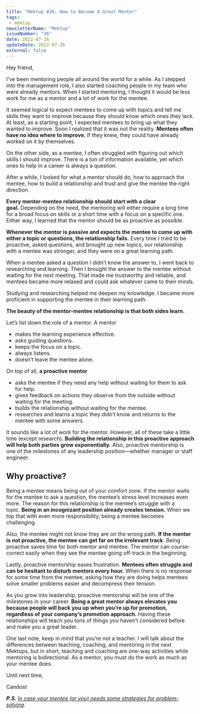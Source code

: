 ```yaml
---
title: "Mektup #36: How to Become A Great Mentor"
tags:
 - mektup
newsletterName: "Mektup"
issueNumber: "36"
date: 2022-07-26
updateDate: 2022-07-26
external: false
---
```


Hey friend,

I've been mentoring people all around the world for a while. As I stepped into the management role, I also started coaching people in my team who were already mentors. When I started mentoring, I thought it would be less work for me as a mentor and a lot of work for the mentee.

It seemed logical to expect mentees to come up with topics and tell me skills they want to improve because they should know which ones they lack. At least, as a starting point, I expected mentees to bring up what they wanted to improve. Soon I realized that it was not the reality. **Mentees often have no idea where to improve.** If they knew, they could have already worked on it by themselves.

On the other side, as a mentee, I often struggled with figuring out which skills I should improve. There is a ton of information available, yet which ones to help in a career is always a question.

After a while, I looked for what a mentor should do, how to approach the mentee, how to build a relationship and trust and give the mentee the right direction.

**Every mentor-mentee relationship should start with a clear goal.** Depending on the need, the mentoring will either require a long time for a broad focus on skills or a short time with a focus on a specific one. Either way, I learned that the mentor should be as proactive as possible.

**Whenever the mentor is passive and expects the mentee to come up with either a topic or questions, the relationship fails.** Every time I tried to be proactive, asked questions, and brought up new topics, our relationship with a mentee was stronger, and they were on a great learning path.

When a mentee asked a question I didn’t know the answer to, I went back to researching and learning. Then I brought the answer to the mentee without waiting for the next meeting. That made me trustworthy and reliable, and mentees became more relaxed and could ask whatever came to their minds.

Studying and researching helped me deepen my knowledge. I became more proficient in supporting the mentee in their learning path.

**The beauty of the mentor-mentee relationship is that both sides learn.**

Let’s list down the role of a mentor. A mentor

- makes the learning experience effective.
- asks guiding questions.
- keeps the focus on a topic.
- always listens.
- doesn’t leave the mentee alone.

On top of all, **a proactive mentor**

- asks the mentee if they need any help without waiting for them to ask for help.
- gives feedback on actions they observe from the outside without waiting for the meeting.
- builds the relationship without waiting for the mentee.
- researches and learns a topic they didn’t know and returns to the mentee with some answers.

It sounds like a lot of work for the mentor. However, all of these take a little time (except research). **Building the relationship in this proactive approach will help both parties grow exponentially.** Also, proactive mentorship is one of the milestones of any leadership position—whether manager or staff engineer.

## Why proactive?

Being a mentee means being out of your comfort zone. If the mentor waits for the mentee to ask a question, the mentee’s stress level increases even more. The reason for this relationship is the mentee’s struggle with a topic. **Being in an incognizant position already creates tension.** When we top that with even more responsibility, being a mentee becomes challenging.

Also, the mentee might not know they are on the wrong path. **If the mentor is not proactive, the mentee can get far on the irrelevant track.** Being proactive saves time for both mentor and mentee. The mentor can course-correct easily when they see the mentee going off-track in the beginning.

Lastly, proactive mentorship eases frustration. **Mentees often struggle and can be hesitant to disturb mentors every hour.** When there is no response for some time from the mentee, asking how they are doing helps mentees solve smaller problems easier and decompress their tension.

As you grow into leadership, proactive mentorship will be one of the milestones in your career. **Being a great mentor always elevates you because people will back you up when you’re up for promotion, regardless of your company’s promotion approach.** Having these relationships will teach you tons of things you haven’t considered before and make you a great leader.

One last note, keep in mind that you’re not a teacher. I will talk about the differences between teaching, coaching, and mentoring in the next Mektups, but in short, teaching and coaching are one-way activities while mentoring is bidirectional. As a mentor, you must do the work as much as your mentee does.

Until next time,

Candost

_**P.S.** [In case your mentee (or you) needs some strategies for problem-solving](https://candost.substack.com/p/27-problem-solving-skills-and-a-strategy-065)._

